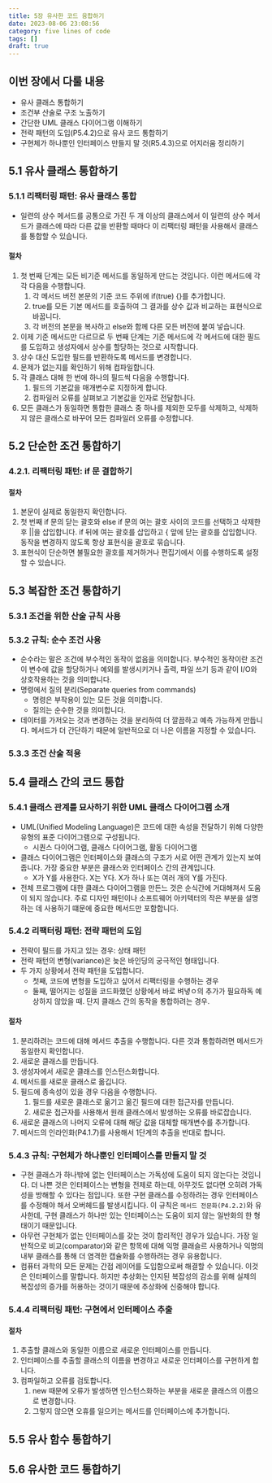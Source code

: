 ```yaml
---
title: 5장 유사한 코드 융합하기
date: 2023-08-06 23:08:56
category: five lines of code
tags: []
draft: true
---
```


## 이번 장에서 다룰 내용

- 유사 클래스 통합하기
- 조건부 산술로 구조 노출하기
- 간단한 UML 클래스 다이어그램 이해하기
- 전략 패턴의 도입(P5.4.2)으로 유사 코드 통합하기
- 구현체가 하나뿐인 인터페이스 만들지 말 것(R5.4.3)으로 어지러움 정리하기

## 5.1 유사 클래스 통합하기

### 5.1.1 리팩터링 패턴: 유사 클래스 통합

- 일련의 상수 메서드를 공통으로 가진 두 개 이상의 클래스에서 이 일련의 상수 메서드가 클래스에 따라 다른 값을 반환할 때마다 이 리팩터링 패턴을 사용해서 클래스를 통합할 수 있습니다.

#### 절차

1. 첫 번째 단계는 모든 비기준 메서드를 동일하게 만드는 것입니다. 이런 메서드에 각각 다음을 수행합니다.
   1. 각 메서드 버전 본문의 기준 코드 주위에 if(true) {}를 추가합니다.
   2. true를 모든 기본 메서드를 호출하여 그 결과를 상수 값과 비교하는 표현식으로 바꿉니다.
   3. 각 버전의 본문을 복사하고 else와 함께 다른 모든 버전에 붙여 넣습니다.
2. 이제 기준 메서드만 다르므로 두 번째 단계는 기준 메서드에 각 메서드에 대한 필드를 도입하고 생성자에서 상수를 할당하는 것으로 시작합니다.
3. 상수 대신 도입한 필드를 반환하도록 메서드를 변경합니다.
4. 문제가 없는지를 확인하기 위해 컴파일합니다.
5. 각 클래스 대해 한 번에 하나의 필드씩 다음을 수행합니다.
   1. 필드의 기본값을 매개변수로 지정하게 합니다.
   2. 컴파일러 오류를 살펴보고 기본값을 인자로 전달합니다.
6. 모든 클래스가 동일하면 통합한 클래스 중 하나를 제외한 모두를 삭제하고, 삭제하지 않은 클래스로 바꾸어 모든 컴파일러 오류를 수정합니다.

## 5.2 단순한 조건 통합하기

### 4.2.1. 리팩터링 패턴: if 문 결합하기

#### 절차

1. 본문이 실제로 동일한지 확인합니다.
2. 첫 번째 if 문의 닫는 괄호와 else if 문의 여는 괄호 사이의 코드를 선택하고 삭제한 후 ||을 삽입합니다. if 뒤에 여는 괄호를 삽입하고 { 앞에 닫는 괄호를 삽입합니다. 동작을 변경하지 않도록 항상 표현식을 괄호로 묶습니다.
3. 표현식이 단순하면 불필요한 괄호를 제거하거나 편집기에서 이를 수행하도록 설정할 수 있습니다.

## 5.3 복잡한 조건 통합하기

### 5.3.1 조건을 위한 산술 규칙 사용

### 5.3.2 규칙: 순수 조건 사용

- 순수라는 말은 조건에 부수적인 동작이 없음을 의미합니다. 부수적인 동작이란 조건이 변수에 값을 할당하거나 예외를 발생시키거나 출력, 파일 쓰기 등과 같이 I/O와 상호작용하는 것을 의미합니다.
- 명령에서 질의 분리(Separate queries from commands)
  - 명령은 부작용이 있는 모든 것을 의미합니다.
  - 질의는 순수한 것을 의미합니다.
- 데이터를 가저오는 것과 변경하는 것을 분리하여 더 깔끔하고 예측 가능하게 만듭니다. 메서드가 더 간단하기 때문에 일반적으로 더 나은 이름을 지정할 수 있습니다.

### 5.3.3 조건 산술 적용

## 5.4 클래스 간의 코드 통합

### 5.4.1 클래스 관계를 묘사하기 위한 UML 클래스 다이어그램 소개

- UML(Unified Modeling Language)은 코드에 대한 속성을 전달하기 위해 다양한 유형의 표준 다이어그램으로 구성됩니다.
  - 시퀀스 다이어그램, 클래스 다이어그램, 활동 다이어그램
- 클래스 다이어그램은 인터페이스와 클래스의 구조가 서로 어떤 관계가 있는지 보여줍니다. 가장 중요한 부분은 클래스와 인터페이스 간의 관계입니다.
  - X가 Y를 사용한다. X는 Y다. X가 하나 또는 여러 개의 Y를 가진다.
- 전체 프로그램에 대한 클래스 다이어그램을 만든느 것은 순식간에 거대해져서 도움이 되지 않습니다. 주로 디자인 패턴이나 소프트웨어 아키텍터의 작은 부분을 설명하는 데 사용하기 떄문에 중요한 메서드만 포함합니다.

### 5.4.2 리팩터링 패턴: 전략 패턴의 도입

- 전략이 필드를 가지고 있는 경우: 상태 패턴
- 전략 패턴의 변형(variance)은 늦은 바인딩의 궁극적인 형태입니다.
- 두 가지 상황에서 전략 패턴을 도입합니다.
  - 첫째, 코드에 변형을 도입하고 싶어서 리팩터링을 수행하는 경우
  - 둘째, 떨어지는 성질을 코드화했던 상황에서 바로 벼녛ㅇ의 추가가 필요하독 예상하지 않았을 때. 단지 클래스 간의 동작을 통합하려는 경우.

#### 절차

1. 분리하려는 코드에 대해 메서드 추출을 수행합니다. 다른 것과 통합하려면 메서드가 동일한지 확인합니다.
2. 새로운 클래스를 만듭니다.
3. 생성자에서 새로운 클래스를 인스턴스화합니다.
4. 메서드를 새로운 클래스로 옮깁니다.
5. 필드에 종속성이 있을 경우 다음을 수행합니다.
   1. 필드를 새로운 클래스로 옮기고 옮긴 필드에 대한 접근자를 만듭니다.
   2. 새로운 접근자를 사용해서 원래 클래스에서 발생하는 오류를 바로잡습니다.
6. 새로운 클래스의 나머지 오류에 대해 해당 값을 대체할 매개변수를 추가합니다.
7. 메서드의 인라인화(P4.1.7)를 사용해서 1단계의 추출을 반대로 합니다.

### 5.4.3 규칙: 구현체가 하나뿐인 인터페이스를 만들지 말 것

- 구현 클래스가 하나밖에 없는 인터페이스는 가독성에 도움이 되지 않는다는 것입니다. 더 나쁜 것은 인터페이스는 변형을 전제로 하는데, 아무것도 없다면 오히려 가독성을 방해할 수 있다는 점입니다. 또한 구현 클래스를 수정하려는 경우 인터페이스를 수정해야 해서 오버헤드를 발생시킵니다. 이 규칙은 `메서드 전문화(P4.2.2)`와 유사한데, 구현 클래스가 하나만 있는 인터페이스는 도움이 되지 않는 일반화의 한 형태이기 때문입니다.
- 아무런 구현체가 없는 인터페이스를 갖는 것이 합리적인 경우가 있습니다. 가장 일반적으로 비교(comparator)와 같은 항목에 대해 익명 클래슬르 사용하거나 익명의 내부 클래스를 통해 더 염격한 캡슐화를 수행하려는 경우 유용합니다.
- 컴퓨터 과학의 모든 문제는 간접 레이어를 도입함으로써 해결할 수 있습니다. 이것은 인터페이스를 말합니다. 하지만 추상화는 인지된 복잡성의 감소를 위해 실제의 복잡성의 증가를 허용하는 것이기 때문에 추상화에 신중해야 합니다.

### 5.4.4 리팩터링 패턴: 구현에서 인터페이스 추출

#### 절차

1. 추출할 클래스와 동일한 이름으로 새로운 인터페이스를 만듭니다.
2. 인터페이스를 추출할 클래스의 이름을 변경하고 새로운 인터페이스를 구현하게 합니다.
3. 컴파일하고 오류를 검토합니다.
   1. new 때문에 오류가 발생하면 인스턴스화하는 부분을 새로운 클래스의 이름으로 변경합니다.
   2. 그렇지 않으면 오휴를 일으키는 메서드를 인터페이스에 추가합니다.

## 5.5 유사 함수 통합하기

## 5.6 유사한 코드 통합하기
